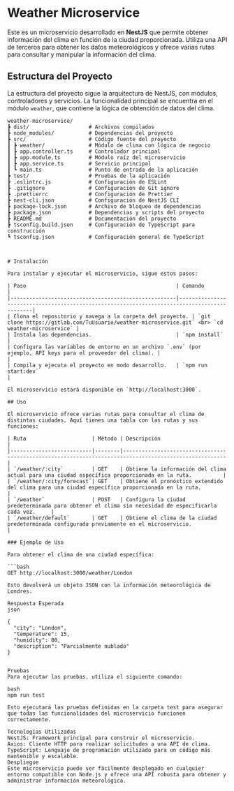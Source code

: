 # Weather Microservice

Este es un microservicio desarrollado en **NestJS** que permite obtener información del clima en función de la ciudad proporcionada. Utiliza una API de terceros para obtener los datos meteorológicos y ofrece varias rutas para consultar y manipular la información del clima.

## Estructura del Proyecto

La estructura del proyecto sigue la arquitectura de NestJS, con módulos, controladores y servicios. La funcionalidad principal se encuentra en el módulo `weather`, que contiene la lógica de obtención de datos del clima.

```plaintext
weather-microservice/
┣ dist/                   # Archivos compilados
┣ node_modules/           # Dependencias del proyecto
┣ src/                    # Código fuente del proyecto
┃ ┣ weather/              # Módulo de clima con lógica de negocio
┃ ┣ app.controller.ts     # Controlador principal
┃ ┣ app.module.ts         # Módulo raíz del microservicio
┃ ┣ app.service.ts        # Servicio principal
┃ ┗ main.ts               # Punto de entrada de la aplicación
┣ test/                   # Pruebas de la aplicación
┣ .eslintrc.js            # Configuración de ESLint
┣ .gitignore              # Configuración de Git ignore
┣ .prettierrc             # Configuración de Prettier
┣ nest-cli.json           # Configuración de NestJS CLI
┣ package-lock.json       # Archivo de bloqueo de dependencias
┣ package.json            # Dependencias y scripts del proyecto
┣ README.md               # Documentación del proyecto
┣ tsconfig.build.json     # Configuración de TypeScript para construcción
┗ tsconfig.json           # Configuración general de TypeScript



# Instalación

Para instalar y ejecutar el microservicio, sigue estos pasos:

| Paso                                                | Comando                                                                                     |
|-----------------------------------------------------|---------------------------------------------------------------------------------------------|
| Clona el repositorio y navega a la carpeta del proyecto. | `git clone https://gitlab.com/TuUsuario/weather-microservice.git` <br> `cd weather-microservice` |
| Instala las dependencias.                           | `npm install`                                                                              |
| Configura las variables de entorno en un archivo `.env` (por ejemplo, API keys para el proveedor del clima). |                                                                                             |
| Compila y ejecuta el proyecto en modo desarrollo.   | `npm run start:dev`                                                                        |

El microservicio estará disponible en `http://localhost:3000`.

## Uso

El microservicio ofrece varias rutas para consultar el clima de distintas ciudades. Aquí tienes una tabla con las rutas y sus funciones:

| Ruta                     | Método | Descripción                                                                                           |
|--------------------------|--------|-------------------------------------------------------------------------------------------------------|
| `/weather/:city`         | GET    | Obtiene la información del clima actual para una ciudad específica proporcionada en la ruta.          |
| `/weather/:city/forecast`| GET    | Obtiene el pronóstico extendido del clima para una ciudad específica proporcionada en la ruta.        |
| `/weather`               | POST   | Configura la ciudad predeterminada para obtener el clima sin necesidad de especificarla cada vez.     |
| `/weather/default`       | GET    | Obtiene el clima de la ciudad predeterminada configurada previamente en el microservicio.            |

### Ejemplo de Uso

Para obtener el clima de una ciudad específica:

```bash
GET http://localhost:3000/weather/London

Esto devolverá un objeto JSON con la información meteorológica de Londres.

Respuesta Esperada
json

{
  "city": "London",
  "temperature": 15,
  "humidity": 80,
  "description": "Parcialmente nublado"
}


Pruebas
Para ejecutar las pruebas, utiliza el siguiente comando:

bash
npm run test

Esto ejecutará las pruebas definidas en la carpeta test para asegurar que todas las funcionalidades del microservicio funcionen correctamente.

Tecnologías Utilizadas
NestJS: Framework principal para construir el microservicio.
Axios: Cliente HTTP para realizar solicitudes a una API de clima.
TypeScript: Lenguaje de programación utilizado para un código más mantenible y escalable.
Despliegue
Este microservicio puede ser fácilmente desplegado en cualquier entorno compatible con Node.js y ofrece una API robusta para obtener y administrar información meteorológica.
